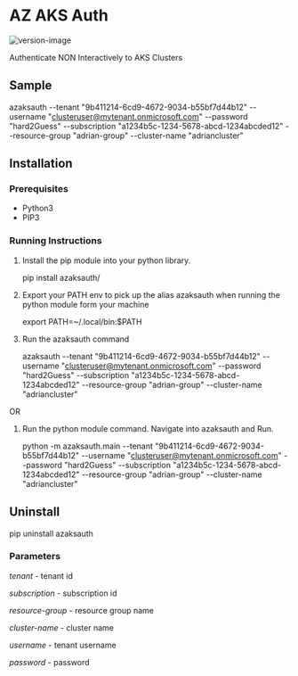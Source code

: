 # AZ AKS Auth

![version-image][version-image]

Authenticate NON Interactively to AKS Clusters

## Sample

azaksauth --tenant "9b411214-6cd9-4672-9034-b55bf7d44b12" --username "clusteruser@mytenant.onmicrosoft.com" --password "hard2Guess" --subscription "a1234b5c-1234-5678-abcd-1234abcded12" --resource-group "adrian-group" --cluster-name "adriancluster"

## Installation

### Prerequisites
* Python3
* PIP3

### Running Instructions

1. Install the pip module into your python library.

   pip install azaksauth/

2. Export your PATH env to pick up the alias azaksauth when running the python module form your machine

   export PATH=~/.local/bin:$PATH

3. Run the azaksauth command

   azaksauth --tenant "9b411214-6cd9-4672-9034-b55bf7d44b12" --username "clusteruser@mytenant.onmicrosoft.com" --password "hard2Guess" --subscription "a1234b5c-1234-5678-abcd-1234abcded12" --resource-group "adrian-group" --cluster-name "adriancluster"

OR

1. Run the python module command. Navigate into azaksauth and Run.

   python -m azaksauth.main --tenant "9b411214-6cd9-4672-9034-b55bf7d44b12" --username "clusteruser@mytenant.onmicrosoft.com" --password "hard2Guess" --subscription "a1234b5c-1234-5678-abcd-1234abcded12" --resource-group "adrian-group" --cluster-name "adriancluster"

## Uninstall

pip uninstall azaksauth

### Parameters

*tenant* - tenant id

*subscription* - subscription id

*resource-group* - resource group name

*cluster-name* - cluster name

*username* - tenant username

*password* - password


[version-image]: https://img.shields.io/badge/version-0.0.1-green.svg?style=plastic
